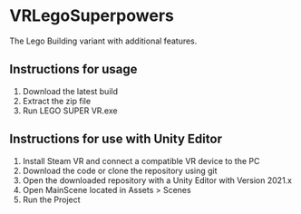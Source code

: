 # VRLegoSuperpowers
The Lego Building variant with additional features.

## Instructions for usage
1. Download the latest build
2. Extract the zip file
3. Run LEGO SUPER VR.exe
   

## Instructions for use with Unity Editor
1. Install Steam VR and connect a compatible VR device to the PC
2. Download the code or clone the repository using git
3. Open the downloaded repository with a Unity Editor with Version 2021.x
4. Open MainScene located in Assets > Scenes
5. Run the Project
